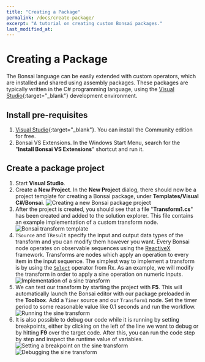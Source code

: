 ```yaml
---
title: "Creating a Package"
permalink: /docs/create-package/
excerpt: "A tutorial on creating custom Bonsai packages."
last_modified_at:
---
```


# Creating a Package

The Bonsai language can be easily extended with custom operators, which are installed and shared using assembly packages. These packages are typically written in the C# programming language, using the [Visual Studio](https://www.visualstudio.com/){:target="\_blank"} development environment.

## Install pre-requisites

1. [Visual Studio](https://www.visualstudio.com/){:target="\_blank"}. You can install the Community edition for free.
2. Bonsai VS Extensions. In the Windows Start Menu, search for the "**Install Bonsai VS Extensions**" shortcut and run it.

## Create a package project

1. Start **Visual Studio**.
2. Create a **New Project**. In the **New Project** dialog, there should now be a project template for creating a Bonsai package, under **Templates/Visual C#/Bonsai**. ![Creating a new Bonsai package project](~/images/packageproject.png)
3. After the project is created, you should see that a file "**Transform1.cs**" has been created and added to the solution explorer. This file contains an example implementation of a custom transform node. ![Bonsai transform template](~/images/transformtemplate.png)
4. `TSource` and `TResult` specify the input and output data types of the transform and you can modify them however you want. Every Bonsai node operates on observable sequences using the [ReactiveX](http://reactivex.io/) framework. Transforms are nodes which apply an operation to every item in the input sequence. The simplest way to implement a transform is by using the [`Select`](http://reactivex.io/documentation/operators/map.html) operator from Rx. As an example, we will modify the transform in order to apply a sine operation on numeric inputs. ![Implementation of a sine transform](~/images/transformsine.png)
5. We can test our transform by starting the project with **F5**. This will automatically launch the Bonsai editor with our package preloaded in the **Toolbox**. Add a `Timer` source and our `Transform1` node. Set the timer period to some reasonable value like 0.1 seconds and run the workflow. ![Running the sine transform](~/images/transformsine-running.png)
6. It is also possible to debug our code while it is running by setting breakpoints, either by clicking on the left of the line we want to debug or by hitting **F9** over the target code. After this, you can run the code step by step and inspect the runtime value of variables. ![Setting a breakpoint on the sine transform](~/images/transformsine-breakpoint.png) ![Debugging the sine transform](~/images/transformsine-debugging.png)
